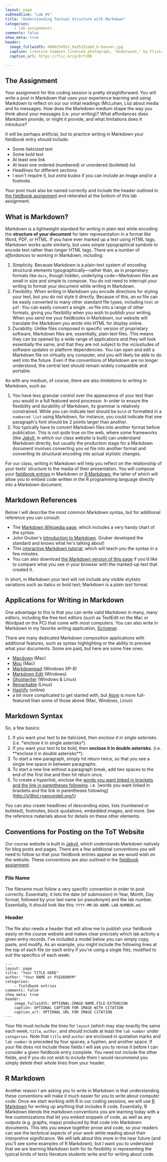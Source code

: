 ```yaml
---
layout: page
subheadline: "Lab #1"
title: "Understanding Textual Structure with Markdown"
categories:
    - lab assignments
comments: false
show_meta: true
header:
  image_fullwidth: 4880254551_9a35151a0d_b-banner.jpg
  caption: Creative Commons licensed photograph, "Underwood," by Flickr user Canned Muffins
  caption_url: https://flic.kr/p/8rfzDR

---
```


## The Assignment

Your assignment for this coding session is pretty straightforward. You will write a post in Markdown that uses your experience learning and using Markdown to reflect on our our initial readings (McLuhan, Liu) about media and its messages. How does the Markdown medium shape the way you think about your messages (i.e. your writing)? What affordances does Markdown provide, or might it provide, and what limitations does it introduce? 

It will be perhaps artificial, but to practice writing in Markdown your fieldbook entry should include:

+ Some italicized text
+ Some bold text
+ At least one link
+ At least one ordered (numbered) or unordered (bulleted) list
+ Headlines for different sections
+ I won't require it, but *extra kudos* if you can include an image and/or a footnote. 

Your post must also be named correctly and include the header outlined in [the fieldbook assignment](http://s18tot.ryancordell.org/assignments/fieldbook) and reiterated at the bottom of this lab assignment.

## What is Markdown?

Markdown is a lightweight standard for writing in plain text while encoding the **structure of your document** for later representation in a format like Word, PDF, or HTML. If you have ever marked up a text using HTML tags, Markdown works quite similarly, but uses simple typographical symbols to encode text rather than longer HTML tags. There are a number of *affordances* to working in Markdown, including:

1. Simplicity. Because Markdown is a plain-text system of encoding structural elements typographically—rather than, as in proprietary formats like `docx`, though hidden, underlying code—Markdown files are small in size and simple to compose. You do not need to interrupt your writing to format your document while writing in Markdown.
2. Flexibility. When writing in Markdown you encode directions for styling your text, but you do not style it directly. Because of this, an `md` file can be easily converted to many other standard file types, including `html` or `pdf`. You can easily convert a single `.md` file into a range of other formats, giving you flexibility when you wish to publish your writing. When you send me your fieldbooks in Markdown, our website will translate the Markdown you wrote into HTML for display online. 
3. Durability. Unlike files composed in specific version of proprietary software, Markdown files are, essentially, plain text files. This means they can be opened by a wide range of applications and they will look essentially the same, and that they are not subject to the vicissitudes of software updates or platform dependencies. You can open and edit a Markdown file on virtually any computer, and you will likely be able to do well into the future. Even if the conventions of Markdown are no longer understood, the central text should remain widely compatible and portable. 

As with any medium, of course, there are also *limitations* to writing in Markdown, such as:

1. You have less granular control over the appearance of your text than you would in a full featured word processor. In order to ensure the flexibility and durability of Markdown, its grammar is relatively constrained. While you can indicate text should be `bold` or formatted in a `numbered list` using Markdown, for instance, you could indicate that one paragraph's font should be 2 points larger than another. 
2. You typically have to convert Markdown files into another format before publication. This is not *quite* true on the web, where some frameworks (like [Jekyll](https://jekyllrb.com/), in which our class website is built) can understand Markdown directly, but usually the production stage for a Markdown document involves converting you `md` file into another format and converting its structural encoding into actual stylistic changes.

For our class, writing in Markdown will help you reflect on the relationship of your texts' structure to the media of their presentation. You will compose your [fieldbook entries](http://s18tot.ryancordell.org/assignments/fieldbook/) in Markdown or [R Markdown](http://rmarkdown.rstudio.com/), the latter of which will allow you to embed code written in the R programming language directly into a Markdown document.

## Markdown References

Below I will describe the most common Markdown syntax, but for additional reference you can consult:

+ The [Markdown Wikipedia page](https://en.wikipedia.org/wiki/Markdown), which includes a very handy chart of the syntax.
+ John Gruber's [introduction to Markdown](https://daringfireball.net/projects/markdown/syntax). Gruber developed the standard and knows what he's talking about!
+ This [interactive Markdown tutorial](http://www.markdowntutorial.com/), which will teach you the syntax in a few minutes.
+ You can also download [the Markdown version of this page](https://raw.githubusercontent.com/rccordell/s18tot/gh-pages/_posts/labs/2018-01-12-Lab1-Markdown.md) if you'd like to compare what you see in your browser with the marked-up text that created it.

In short, in Markdown your text will not include any visible stylistic variations such as italics or bold text; Markdown is a *plain text* format. 

## Applications for Writing in Markdown

One advantage to this is that you can write valid Markdown in many, many editors, including the free text editors (such as TextEdit on the Mac or Wordpad on the PC) that come with most computers. You can also write in Markdown in my favorite writing application, [Scrivener](https://www.literatureandlatte.com/scrivener.php). 

There are many dedicated Markdown composition applications with additional features, such as syntax highlighting or the ability to preview what your documents. Some are paid, but here are some free ones:

+ [Macdown](http://macdown.uranusjr.com/) (Mac)
+ [Mou](http://25.io/mou/) (Mac)
+ [Markdownpad](http://markdownpad.com/) (Windows XP-8)
+ [Markdown Edit](http://markdownedit.com/) (Windows)
+ [Ghostwriter](http://wereturtle.github.io/ghostwriter/) (Windows & Linux)
+ [Remarkable](https://remarkableapp.github.io/) (Linux)
+ [Hashify](http://hashify.me/IyBUaXRsZQ==) (online) 
+ a bit more complicated to get started with, but [Atom](https://atom.io/) is more full-featured than some of those above (Mac, Windows, Linux)

## Markdown Syntax

So, a few basics:

1. If you want your text to be italicized, then *enclose it in single asterisks*. (i.e. \*enclose it in single asterisks\*).
2. If you want your text to be bold, then **enclose it in double asterisks**. (i.e. \*\*enclose it in double asterisks\*\*).
3. To start a new paragraph, simply hit return twice, so that you see a single line space in between paragraphs.
4. To start a new line without a paragraph break, add two spaces to the end of the first line and then hit return once.
5. To create a hyperlink, enclose the [words you want linked in brackets and the link in parentheses following](http://s17tot.ryancordell.org/). 
    i.e. \[words you want linked in brackets and the link in parentheses following\]\(http://s18tot.ryancordell.org/\)    

You can also create headlines of descending sizes, lists (numbered or bulleted), footnotes, block quotations, embedded images, and more. See the reference materials above for details on these other elements. 

## Conventions for Posting on the ToT Website

Our course website is built in [Jekyll](https://jekyllrb.com/), which understands Markdown natively for blog posts and pages. There are a few additional conventions you will need to follow so that your fieldbook entries appear as we would wish on the website. These conventions are also outlined in the [fieldbook assignment](http://s18tot.ryancordell.org/assignments/fieldbook/).

### File Name

The filename must follow a very specific convention in order to post correctly. Essentially, it lists the date (of submission) in Year, Month, Day format, followed by your last name (or pseudonym) and the lab number. Essentially, it should look like this: ```YYYY-MM-DD-NAME-LAB-NUMBER.md```.

### Header

The file also needs a header that will allow me to publish your fieldbook easily on the course website and makes clear precisely which lab activity a given entry records. I've included a model below you can simply copy, paste, and modify. As an example, you might include the following lines at the top of each file (or each entry if you're using a single file), modified to suit the specifics of each week:

```
---
layout: page  
title: "Your TITLE HERE"  
author: "Your NAME or PSEUDONYM"  
categories:  
    - fieldbook entries 
comments: false  
show_meta: true
header:
    image_fullwidth: OPTIONAL-IMAGE-NAME.FILE-EXTENSION
    caption: OPTIONAL CAPTION FOR IMAGE WITH CITATION
    caption_url: OPTIONAL URL FOR IMAGE CITATION
---
```
    
Your file must include the lines for `layout` (which may stay exactly the same each week, `title`, `author`, and should include at least the `lab number` under `categories`. Note that `title` and `author` are enclosed in quotation marks and `lab number` is preceded by four spaces, a hyphen, and another space. If your file does not include these fields I will ask you to revise it before I can consider a given fieldbook entry complete. You need not include the other fields, and if you do not wish to include them I would recommend you simply delete their whole lines from your header.


## R Markdown

Another reason I am asking you to write in Markdown is that understanding these conventions will make it much easier for you to write about computer code. Once we start working with R in our coding sessions, we will use [R Markdown](http://rmarkdown.rstudio.com/) for writing up anything that includes R code. Essentially, R Markdown blends the markdown conventions you are learning today with a few customizations that let you embed snippets of code, as well as any outputs (e.g. graphs, maps) produced by that code into Markdown documents. This lets you weave together prose and code, so your readers can see the technical aspects of your work while reading about their interpretive significance. We will talk about this more in the near future (and you'll see some examples of R Markdown), but I want you to understand that we are learning Markdown both for its flexibility in representing the typical kinds of texts literature students write *and* for writing about code.

 